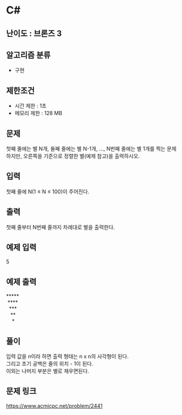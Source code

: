 # C#

## 난이도 : 브론즈 3

## 알고리즘 분류
  - 구현

## 제한조건
  - 시간 제한 : 1초
  - 메모리 제한 : 128 MB

## 문제
첫째 줄에는 별 N개, 둘째 줄에는 별 N-1개, ..., N번째 줄에는 별 1개를 찍는 문제<br/>
하지만, 오른쪽을 기준으로 정렬한 별(예제 참고)을 출력하시오.<br/>


## 입력
첫째 줄에 N(1 ≤ N ≤ 100)이 주어진다.<br/>


## 출력
첫째 줄부터 N번째 줄까지 차례대로 별을 출력한다.<br/>


## 예제 입력
5<br/>


## 예제 출력
\*\*\*\*\*<br/>
&nbsp;\*\*\*\*<br/>
&nbsp;&nbsp;\*\*\*<br/>
&nbsp;&nbsp;&nbsp;\*\*<br/>
&nbsp;&nbsp;&nbsp;&nbsp;\*<br/>


## 풀이
입력 값을 n이라 하면 출력 형태는 n x n의 사각형이 된다.<br/>
그리고 초기 공백은 줄의 위치 - 1이 된다.<br/>
이외는 나머지 부분은 별로 채우면된다.<br/>


## 문제 링크
https://www.acmicpc.net/problem/2441